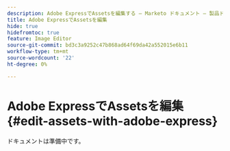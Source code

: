 ```yaml
---
description: Adobe ExpressでAssetsを編集する – Marketo ドキュメント – 製品ドキュメント
title: Adobe ExpressでAssetsを編集
hide: true
hidefromtoc: true
feature: Image Editor
source-git-commit: bd3c3a9252c47b868ad64f69da42a552015e6b11
workflow-type: tm+mt
source-wordcount: '22'
ht-degree: 0%

---
```


# Adobe ExpressでAssetsを編集 {#edit-assets-with-adobe-express}

ドキュメントは準備中です。
